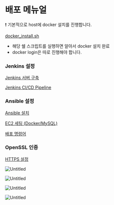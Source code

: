 # 배포 메뉴얼

❗ 기본적으로 host에 docker 설치를 진행합니다.

[docker_install.sh](%E1%84%87%E1%85%A2%E1%84%91%E1%85%A9%20%E1%84%86%E1%85%A6%E1%84%82%E1%85%B2%E1%84%8B%E1%85%A5%E1%86%AF%2081823b0d9494461288f01c3031b3c08d/docker_install.sh)

- 해당 쉘 스크립트를 실행하면 알아서 docker 설치 완료
- docker login은 따로 진행해야 합니다.

### Jenkins 설정

[Jenkins 서버 구축](https://www.notion.so/Jenkins-725d085ffa9c44c780f2ef8d83ce5b2c)

[Jenkins CI/CD Pipeline](https://www.notion.so/Jenkins-CI-CD-Pipeline-41dee177a7b34967b8a63a6c95661700)

### Ansible 설정

[Ansible 설치](https://www.notion.so/Ansible-79575faad1ec4754bec51b195d9fb2af)

[EC2 세팅 (Docker/MySQL)](https://www.notion.so/EC2-Docker-MySQL-7c064ad0f0de45d3ad9d15747f027781)

[배포 명령어](https://www.notion.so/8a17d165fde04f759dff09814add9fc1)

### OpenSSL 인증

[HTTPS 설정](https://www.notion.so/HTTPS-3da33a9eef02498b85e26f0d471fcd5a)

![Untitled](%E1%84%87%E1%85%A2%E1%84%91%E1%85%A9%20%E1%84%86%E1%85%A6%E1%84%82%E1%85%B2%E1%84%8B%E1%85%A5%E1%86%AF%2081823b0d9494461288f01c3031b3c08d/Untitled.png)

![Untitled](%E1%84%87%E1%85%A2%E1%84%91%E1%85%A9%20%E1%84%86%E1%85%A6%E1%84%82%E1%85%B2%E1%84%8B%E1%85%A5%E1%86%AF%2081823b0d9494461288f01c3031b3c08d/Untitled%201.png)

![Untitled](%E1%84%87%E1%85%A2%E1%84%91%E1%85%A9%20%E1%84%86%E1%85%A6%E1%84%82%E1%85%B2%E1%84%8B%E1%85%A5%E1%86%AF%2081823b0d9494461288f01c3031b3c08d/Untitled%202.png)

![Untitled](%E1%84%87%E1%85%A2%E1%84%91%E1%85%A9%20%E1%84%86%E1%85%A6%E1%84%82%E1%85%B2%E1%84%8B%E1%85%A5%E1%86%AF%2081823b0d9494461288f01c3031b3c08d/Untitled%203.png)